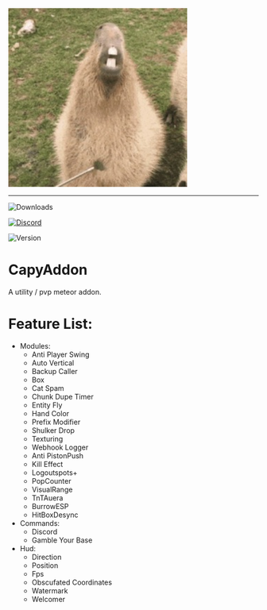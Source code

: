 <img src="./src/main/resources/assets/capyaddon/icon.png" alt="Logo" width="360" height="360">

***

![Downloads](https://img.shields.io/github/downloads/CapyKing10/CapyAddon/total?style=for-the-badge&logo=github&logoColor=ed9a3b&color=ed9a3b)

[![Discord](https://img.shields.io/discord/1154497694597910620?style=for-the-badge&logo=discord&logoColor=%23ed9a3b&logoSize=%23ed9a3b&label=Discord&color=%23ed9a3b)](https://dsc.gg/capyking10)

![Version](https://img.shields.io/badge/Version-1.20.4-ed9a3b?style=for-the-badge)

# CapyAddon

A utility / pvp meteor addon.

# Feature List:
- Modules:
    - Anti Player Swing
    - Auto Vertical
    - Backup Caller
    - Box
    - Cat Spam
    - Chunk Dupe Timer
    - Entity Fly
    - Hand Color
    - Prefix Modifier
    - Shulker Drop
    - Texturing
    - Webhook Logger
    - Anti PistonPush
    - Kill Effect
    - Logoutspots+
    - PopCounter
    - VisualRange
    - TnTAuera
    - BurrowESP
    - HitBoxDesync
- Commands:
    - Discord
    - Gamble Your Base
- Hud:
    - Direction
    - Position
    - Fps
    - Obscufated Coordinates
    - Watermark
    - Welcomer
